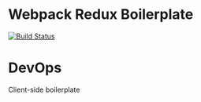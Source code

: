 # Webpack Redux Boilerplate
[![Build Status](https://travis-ci.org/dobby-in-the-house/webpack-redux-boilerplate-example.svg?branch=develop)](https://travis-ci.org/dobby-in-the-house/webpack-redux-boilerplate-example)

# DevOps

Client-side boilerplate
